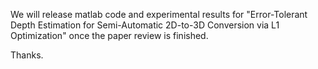 We will release matlab code and experimental results for "Error-Tolerant Depth Estimation for Semi-Automatic 2D-to-3D Conversion via L1 Optimization" once the paper review is finished.

Thanks.
